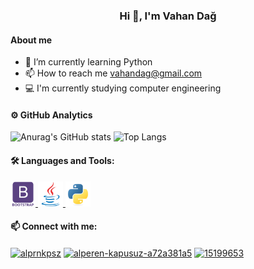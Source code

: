 <h3 align="center">Hi 👋, I'm Vahan Dağ</h3>

<h4 align="left">About me</h4>

- 🌱 I’m currently learning Python 
- 📫 How to reach me vahandag@gmail.com
- 💻 I'm currently studying computer engineering

<h4 align="left">⚙️  GitHub Analytics</h4>

![Anurag's GitHub stats](https://github-readme-stats.vercel.app/api?username=VahanDag&show_icons=true&theme=cobalt)
![Top Langs](https://github-readme-stats.vercel.app/api/top-langs/?username=VahanDag&layout=compact&theme=cobalt)

<h4 align="left">🛠  Languages and Tools:</h4>
<p align="left"> <a href="https://getbootstrap.com/" target="_blank"> <img src="https://raw.githubusercontent.com/devicons/devicon/master/icons/bootstrap/bootstrap-plain-wordmark.svg" alt="bootstrap" width="40" height="40"/> </a> <a href="https://www.java.com/" target="_blank"> <img src="https://raw.githubusercontent.com/devicons/devicon/master/icons/java/java-original.svg" alt="java" width="40" height="40"/> </a> <a href="https://www.python.org/" target="_blank"> <img src="https://raw.githubusercontent.com/devicons/devicon/master/icons/python/python-original.svg" alt="python" width="40" height="40"/> </a>  </p> 
<h4 align="left">📫  Connect with me:</h4>
<p align="left">
<a href="https://twitter.com/vahandag" target="blank"><img align="center" src="https://raw.githubusercontent.com/rahuldkjain/github-profile-readme-generator/master/src/images/icons/Social/twitter.svg" alt="alprnkpsz" height="30" width="40" /></a>
<a href="https://linkedin.com/in/vahan-dağ-7a07ba1aa" target="blank"><img align="center" src="https://raw.githubusercontent.com/rahuldkjain/github-profile-readme-generator/master/src/images/icons/Social/linked-in-alt.svg" alt="alperen-kapusuz-a72a381a5" height="30" width="40" /></a>
<a href="https://stackoverflow.com/users/15738197/turing" target="blank"><img align="center" src="https://raw.githubusercontent.com/rahuldkjain/github-profile-readme-generator/master/src/images/icons/Social/stack-overflow.svg" alt="15199653" height="30" width="40" /></a>
</p>
